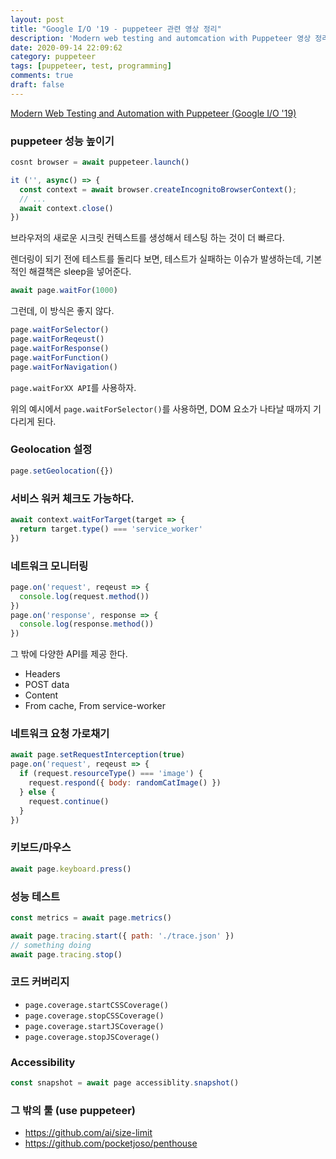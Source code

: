```yaml
---
layout: post
title: "Google I/O '19 - puppeteer 관련 영상 정리"
description: 'Modern web testing and automcation with Puppeteer 영상 정리'
date: 2020-09-14 22:09:62
category: puppeteer
tags: [puppeteer, test, programming]
comments: true
draft: false
---
```


[Modern Web Testing and Automation with Puppeteer (Google I/O '19)](https://www.youtube.com/watch?v=MbnATLCuKI4)

### puppeteer 성능 높이기

```jsx
cosnt browser = await puppeteer.launch()

it ('', async() => {
  const context = await browser.createIncognitoBrowserContext();
  // ...
  await context.close()
})
```

브라우저의 새로운 시크릿 컨텍스트를 생성해서 테스팅 하는 것이 더 빠르다.

렌더링이 되기 전에 테스트를 돌리다 보면, 테스트가 실패하는 이슈가 발생하는데, 기본적인 해결책은 sleep을 넣어준다.

```jsx
await page.waitFor(1000)
```

그런데, 이 방식은 좋지 않다.

```jsx
page.waitForSelector()
page.waitForReqeust()
page.waitForResponse()
page.waitForFunction()
page.waitForNavigation()
```

`page.waitForXX API`를 사용하자.

위의 예시에서 `page.waitForSelector()`를 사용하면, DOM 요소가 나타날 때까지 기다리게 된다.

### Geolocation 설정

```jsx
page.setGeolocation({})
```

### 서비스 워커 체크도 가능하다.

```jsx
await context.waitForTarget(target => {
  return target.type() === 'service_worker'
})
```

### 네트워크 모니터링

```jsx
page.on('request', reqeust => {
  console.log(request.method())
})
page.on('response', response => {
  console.log(response.method())
})
```

그 밖에 다양한 API를 제공 한다.

- Headers
- POST data
- Content
- From cache, From service-worker

### 네트워크 요청 가로채기

```jsx
await page.setRequestInterception(true)
page.on('request', reqeust => {
  if (request.resourceType() === 'image') {
    request.respond({ body: randomCatImage() })
  } else {
    request.continue()
  }
})
```

### 키보드/마우스

```jsx
await page.keyboard.press()
```

### 성능 테스트

```jsx
const metrics = await page.metrics()
```

```jsx
await page.tracing.start({ path: './trace.json' })
// something doing
await page.tracing.stop()
```

### 코드 커버리지

- `page.coverage.startCSSCoverage()`
- `page.coverage.stopCSSCoverage()`
- `page.coverage.startJSCoverage()`
- `page.coverage.stopJSCoverage()`

### Accessibility

```jsx
const snapshot = await page accessiblity.snapshot()
```

### 그 밖의 툴 (use puppeteer)

- https://github.com/ai/size-limit
- https://github.com/pocketjoso/penthouse
